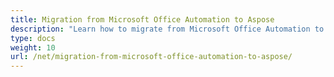 ```yaml
---
title: Migration from Microsoft Office Automation to Aspose
description: "Learn how to migrate from Microsoft Office Automation to Aspose.Tasks for .NET."
type: docs
weight: 10
url: /net/migration-from-microsoft-office-automation-to-aspose/
---
```



